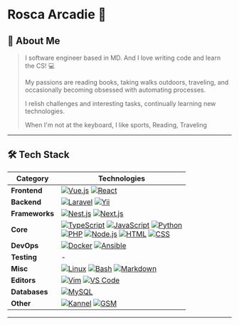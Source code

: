# Rosca Arcadie 👋

<!-- About Section -->

## <b>👤 About Me</b>
<p>
<blockquote>
I software engineer based in MD. And I love writing code and learn the CS! 💻

My passions are reading books, taking walks outdoors, traveling, and occasionally becoming obsessed with automating processes. 

I relish challenges and interesting tasks, continually learning new technologies.

When I'm not at the keyboard, I like sports, Reading, Traveling
</blockquote>

----

</p>



<!-- Tech Stack -->  

 ## <b>🛠️ Tech Stack</b>
 <p>

| **Category** | **Technologies** |
| - | - |
**Frontend** | [![Vue.js](https://img.shields.io/static/v1?label=&message=Vue.js&color=4FC08D&logo=vuedotjs&logoColor=FFFFFF)](https://vuejs.org/) [![React](https://img.shields.io/static/v1?label=&message=React&color=61DAFB&logo=react&logoColor=FFFFFF)](https://reactjs.org/)
**Backend** | [![Laravel](https://img.shields.io/static/v1?label=&message=Laravel&color=FF2D20&logo=laravel&logoColor=white)](https://laravel.com/) [![Yii](https://img.shields.io/static/v1?label=&message=Yii&color=4FB858&logo=yii&logoColor=white)](https://www.yiiframework.com/)
**Frameworks** | [![Nest.js](https://img.shields.io/static/v1?label=&message=Nest.js&color=E0234E&logo=nestjs&logoColor=white)](https://nestjs.com/) [![Next.js](https://img.shields.io/static/v1?label=&message=Next.js&color=000000&logo=next.js&logoColor=white)](https://nextjs.org/)
**Core** | [![TypeScript](https://img.shields.io/static/v1?label=&message=TypeScript&color=3178C6&logo=typescript&logoColor=FFFFFF)](https://www.typescriptlang.org/) [![JavaScript](https://img.shields.io/static/v1?label=&message=JavaScript&color=F7DF1E&logo=javascript&logoColor=FFFFFF)](https://www.javascript.com/) [![Python](https://img.shields.io/static/v1?label=&message=Python&color=3C78A9&logo=python&logoColor=FFFFFF)](https://www.python.org/)<br> [![PHP](https://img.shields.io/static/v1?label=&message=PHP&color=777BB4&logo=php&logoColor=FFFFFF)](https://www.php.net/)  [![Node.js](https://img.shields.io/static/v1?label=&message=Node.js&color=339933&logo=nodedotjs&logoColor=FFFFFF)](https://nodejs.org/) [![HTML](https://img.shields.io/static/v1?label=&message=HTML&color=E34F26&logo=html5&logoColor=white)](https://developer.mozilla.org/en-US/docs/Web/HTML) [![CSS](https://img.shields.io/static/v1?label=&message=CSS&color=1572B6&logo=css3&logoColor=white)](https://developer.mozilla.org/en-US/docs/Web/CSS) </br>
**DevOps** | [![Docker](https://img.shields.io/static/v1?label=&message=Docker&color=2496ED&logo=docker&logoColor=FFFFFF)](https://docker.com/) [![Ansible](https://img.shields.io/static/v1?label=&message=Ansible&color=EE0000&logo=ansible&logoColor=FFFFFF)](https://www.ansible.com/)
**Testing** | -
**Misc** | [![Linux](https://img.shields.io/static/v1?label=&message=Linux&color=FCC624&logo=linux&logoColor=FFFFFF)](https://www.linux.org/) [![Bash](https://img.shields.io/static/v1?label=&message=Bash&color=4EAA25&logo=gnubash&logoColor=FFFFFF)](https://www.gnu.org/software/bash/) [![Markdown](https://img.shields.io/static/v1?label=&message=Markdown&color=000000&logo=markdown&logoColor=FFFFFF)](https://en.wikipedia.org/wiki/Markdown)
**Editors** | [![Vim](https://img.shields.io/static/v1?label=&message=Vim&color=019733&logo=vim&logoColor=FFFFFF)](https://www.vim.org/) [![VS Code](https://img.shields.io/static/v1?label=&message=VS%20Code&color=9013FE&logo=visualstudiocode&logoColor=FFFFFF)](https://code.visualstudio.com/)
**Databases** | [![MySQL](https://img.shields.io/static/v1?label=&message=MySQL&color=3E6E93&logo=mysql&logoColor=white)](https://www.mysql.com/)
**Other** | [![Kannel](https://img.shields.io/static/v1?label=&message=Kannel&color=FF6600&logo=linux&logoColor=white)](https://www.kannel.org/) [![GSM](https://img.shields.io/static/v1?label=&message=GSM&color=008080&logo=gsm&logoColor=white)](https://en.wikipedia.org/wiki/GSM)


----

</p>

